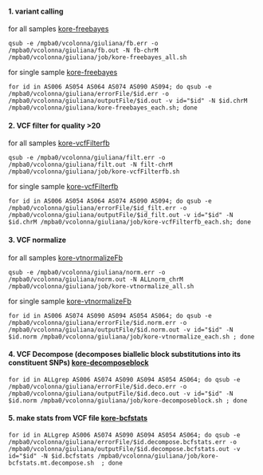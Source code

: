 #### 1. variant calling 
for all samples [kore-freebayes](job/kore-freebayes_all_mt.sh)

```
qsub -e /mpba0/vcolonna/giuliana/fb.err -o /mpba0/vcolonna/giuliana/fb.out -N fb-chrM /mpba0/vcolonna/giuliana/job/kore-freebayes_all.sh
```

for single sample [kore-freebayes](job/kore-freebayes_each_mt_.sh)
```
for id in AS006 AS054 AS064 AS074 AS090 AS094; do qsub -e /mpba0/vcolonna/giuliana/errorFile/$id.err -o /mpba0/vcolonna/giuliana/outputFile/$id.out -v id="$id" -N $id.chrM /mpba0/vcolonna/giuliana/kore-freebayes_each.sh; done
```


#### 2. VCF filter for quality >20 
for all samples [kore-vcfFilterfb](job/kore-vcfFilterfb_all_mt_.sh)
```
qsub -e /mpba0/vcolonna/giuliana/filt.err -o /mpba0/vcolonna/giuliana/filt.out -N filt-chrM /mpba0/vcolonna/giuliana/job/kore-vcfFilterfb.sh 
```
for single sample  [kore-vcfFilterfb](job/kore-vcfFilterfb_each_mt_.sh)
```
for id in AS006 AS054 AS064 AS074 AS090 AS094; do qsub -e /mpba0/vcolonna/giuliana/errorFile/$id_filt.err -o /mpba0/vcolonna/giuliana/outputFile/$id_filt.out -v id="$id" -N $id.chrM /mpba0/vcolonna/giuliana/job/kore-vcfFilterfb_each.sh; done
```

#### 3. VCF normalize 
for all samples [kore-vtnormalizeFb](job/kore-vtnormalize_all_mt_.sh)
```
qsub -e /mpba0/vcolonna/giuliana/norm.err -o /mpba0/vcolonna/giuliana/norm.out -N ALLnorm_chrM /mpba0/vcolonna/giuliana/job/kore-vtnormalize_all.sh
```
for single sample [kore-vtnormalizeFb](job/kore-vtnormalize_each_mt_.sh)
```
for id in AS006 AS074 AS090 AS094 AS054 AS064; do qsub -e /mpba0/vcolonna/giuliana/errorFile/$id.norm.err -o /mpba0/vcolonna/giuliana/outputFile/$id.norm.out -v id="$id" -N $id.norm /mpba0/vcolonna/giuliana/job/kore-vtnormalize_each.sh ; done
```
#### 4. VCF Decompose (decomposes biallelic block substitutions into its constituent SNPs) [kore-decomposeblock](job/kore-decomposeblock_mt.sh)
```
for id in ALLgrep AS006 AS074 AS090 AS094 AS054 AS064; do qsub -e /mpba0/vcolonna/giuliana/errorFile/$id.deco.err -o /mpba0/vcolonna/giuliana/outputFile/$id.deco.out -v id="$id" -N $id.norm /mpba0/vcolonna/giuliana/job/kore-decomposeblock.sh ; done
```
 #### 5. make stats from VCF file  [kore-bcfstats](job/kore-bcfstats_mt_decompose.sh) 
 ```
 for id in ALLgrep AS006 AS074 AS090 AS094 AS054 AS064; do qsub -e /mpba0/vcolonna/giuliana/errorFile/$id.decompose.bcfstats.err -o /mpba0/vcolonna/giuliana/outputFile/$id.decompose.bcfstats.out -v id="$id" -N $id.bcfstats /mpba0/vcolonna/giuliana/job/kore-bcfstats.mt.decompose.sh  ; done
 ```
 
